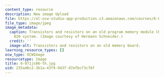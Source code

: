 ```yaml
---
content_type: resource
description: New image Upload
file: https://ol-ocw-studio-app-production.s3.amazonaws.com/courses/6-071j-introduction-to-electronics-signals-and-measurement-spring-2006/235ad6c23b1a43f9943fd7efbcf3c76f_6-071js06-th.jpg
file_type: image/jpeg
image_metadata:
  caption: Transistors and resistors on an old program memory module (ROM) of a Nixdorf
    820 system. (Image courtesy of Hermann Schneider.)
  credit: ''
  image-alt: Transistors and resistors on an old memory board.
learning_resource_types: []
ocw_type: OCWImage
resourcetype: Image
title: 6-071js06-th.jpg
uid: 235ad6c2-3b1a-43f9-943f-d7efbcf3c76f
---
```

